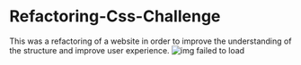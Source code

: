 # Refactoring-Css-Challenge
This was a refactoring of a website in order to improve the understanding of the structure and improve user experience.
![img failed to load](images/digital-marketing-meeting.jpg)
